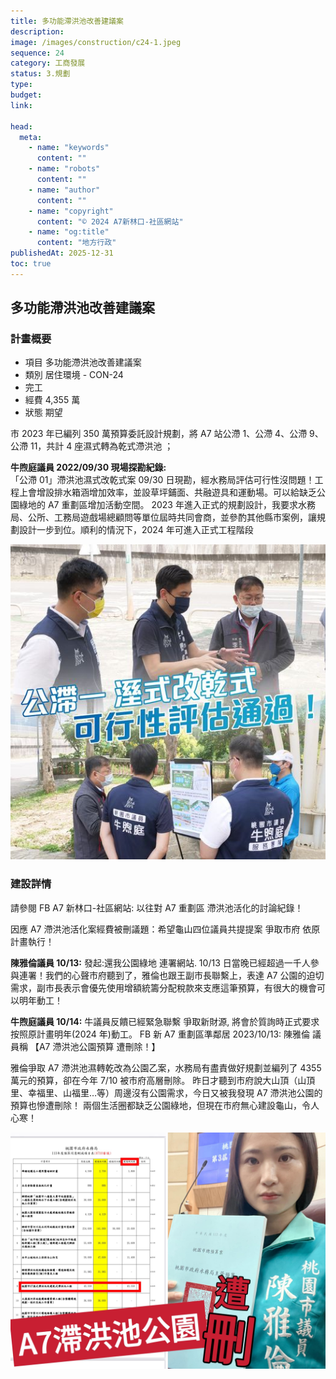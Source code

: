 ```yaml
---
title: 多功能滯洪池改善建議案
description:
image: /images/construction/c24-1.jpeg
sequence: 24
category: 工商發展
status: 3.規劃
type:
budget:
link:

head:
  meta:
    - name: "keywords"
      content: ""
    - name: "robots"
      content: ""
    - name: "author"
      content: ""
    - name: "copyright"
      content: "© 2024 A7新林口-社區網站"
    - name: "og:title"
      content: "地方行政"
publishedAt: 2025-12-31
toc: true
---
```


## 多功能滯洪池改善建議案

### 計畫概要

- 項目 多功能滯洪池改善建議案
- 類別 居住環境 - CON-24
- 完工
- 經費 4,355 萬
- 狀態 期望

市 2023 年已編列 350 萬預算委託設計規劃，將 A7 站公滯 1、公滯 4、公滯 9、公滯 11，共計 4 座濕式轉為乾式滯洪池 ；

**牛煦庭議員 2022/09/30 現場探勘紀錄:**  
「公滯 01」滯洪池濕式改乾式案 09/30 日現勘，經水務局評估可行性沒問題！工程上會增設排水箱涵增加效率，並設草坪鋪面、共融遊具和運動場。可以給缺乏公園綠地的 A7 重劃區增加活動空間。 2023 年進入正式的規劃設計，我要求水務局、公所、工務局遊戲場總顧問等單位屆時共同會商，並參酌其他縣市案例，讓規劃設計一步到位。順利的情況下，2024 年可進入正式工程階段

![c24-1.jpeg](/images/construction/c24-1.jpeg)

### 建設詳情

請參閱 FB A7 新林口-社區網站: 以往對 A7 重劃區 滯洪池活化的討論紀錄！

因應 A7 滯洪池活化案經費被刪議題：希望龜山四位議員共提提案 爭取市府 依原計畫執行！

**陳雅倫議員 10/13:** 發起:還我公園綠地 連署網站. 10/13 日當晚已經超過一千人參與連署！我們的心聲市府聽到了，雅倫也跟王副市長聯繫上，表達 A7 公園的迫切需求，副市長表示會優先使用增額統籌分配稅款來支應這筆預算，有很大的機會可以明年動工！

**牛煦庭議員 10/14:** 牛議員反饋已經緊急聯繫 爭取新財源, 將會於質詢時正式要求 按照原計畫明年(2024 年)動工。
FB 新 A7 重劃區準鄰居 2023/10/13: 陳雅倫 議員稱 【A7 滯洪池公園預算 遭刪除！】

雅倫爭取 A7 滯洪池濕轉乾改為公園乙案，水務局有盡責做好規劃並編列了 4355 萬元的預算，卻在今年 7/10 被市府高層刪除。 昨日才聽到市府說大山頂（山頂里、幸福里、山福里…等）周邊沒有公園需求，今日又被我發現 A7 滯洪池公園的預算也慘遭刪除！ 兩個生活圈都缺乏公園綠地，但現在市府無心建設龜山，令人心寒！

![c24-2.jpeg](/images/construction/c24-2.jpeg)
